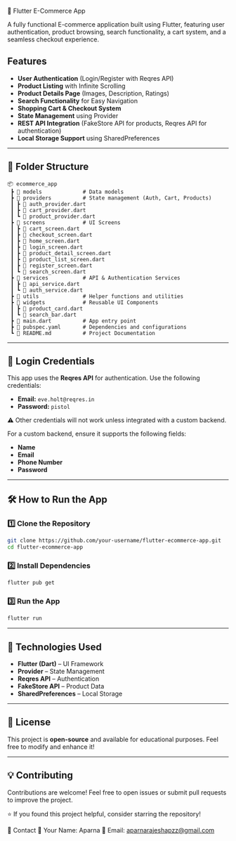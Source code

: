 🛒 Flutter E-Commerce App

A fully functional E-commerce application built using Flutter, featuring user authentication, product browsing, search functionality, a cart system, and a seamless checkout experience.



## Features

-  **User Authentication** (Login/Register with Reqres API)
- **Product Listing** with Infinite Scrolling
- **Product Details Page** (Images, Description, Ratings)
- **Search Functionality** for Easy Navigation
- **Shopping Cart & Checkout System**
- **State Management** using Provider
- **REST API Integration** (FakeStore API for products, Reqres API for authentication)
- **Local Storage Support** using SharedPreferences

---

## 📂 Folder Structure

```
📦 ecommerce_app
 ┣ 📂 models             # Data models
 ┣ 📂 providers          # State management (Auth, Cart, Products)
 ┃ ┣ 📜 auth_provider.dart
 ┃ ┣ 📜 cart_provider.dart
 ┃ ┗ 📜 product_provider.dart
 ┣ 📂 screens            # UI Screens
 ┃ ┣ 📜 cart_screen.dart
 ┃ ┣ 📜 checkout_screen.dart
 ┃ ┣ 📜 home_screen.dart
 ┃ ┣ 📜 login_screen.dart
 ┃ ┣ 📜 product_detail_screen.dart
 ┃ ┣ 📜 product_list_screen.dart
 ┃ ┣ 📜 register_screen.dart
 ┃ ┗ 📜 search_screen.dart
 ┣ 📂 services           # API & Authentication Services
 ┃ ┣ 📜 api_service.dart
 ┃ ┗ 📜 auth_service.dart
 ┣ 📂 utils              # Helper functions and utilities
 ┣ 📂 widgets            # Reusable UI Components
 ┃ ┣ 📜 product_card.dart
 ┃ ┗ 📜 search_bar.dart
 ┣ 📜 main.dart          # App entry point
 ┣ 📜 pubspec.yaml       # Dependencies and configurations
 ┗ 📜 README.md          # Project Documentation
```

---

## 🔹 Login Credentials

This app uses the **Reqres API** for authentication. Use the following credentials:

- **Email:** `eve.holt@reqres.in`
- **Password:** `pistol`

⚠ Other credentials will not work unless integrated with a custom backend.

For a custom backend, ensure it supports the following fields:

- **Name**
- **Email**
- **Phone Number**
- **Password**

---

## 🛠 How to Run the App

### 1️⃣ Clone the Repository
```bash
git clone https://github.com/your-username/flutter-ecommerce-app.git
cd flutter-ecommerce-app
```

### 2️⃣ Install Dependencies
```bash
flutter pub get
```

### 3️⃣ Run the App
```bash
flutter run
```

---

## 🔧 Technologies Used

- **Flutter (Dart)** – UI Framework
- **Provider** – State Management
- **Reqres API** – Authentication
- **FakeStore API** – Product Data
- **SharedPreferences** – Local Storage

---

## 📜 License

This project is **open-source** and available for educational purposes. Feel free to modify and enhance it!

---

## 💡 Contributing

Contributions are welcome! Feel free to open issues or submit pull requests to improve the project.

⭐ If you found this project helpful, consider starring the repository!



📧 Contact
👤 Your Name: Aparna
📧 Email: aparnarajeshapzz@gmail.com
